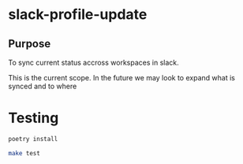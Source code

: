 # slack-profile-update

## Purpose
To sync current status accross workspaces in slack.

This is the current scope. In the future we may look to expand what is synced and to where 


# Testing
```bash
poetry install 
```
```bash
make test
```

